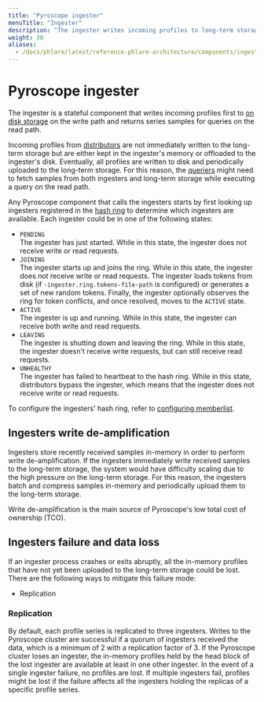 ```yaml
---
title: "Pyroscope ingester"
menuTitle: "Ingester"
description: "The ingester writes incoming profiles to long-term storage."
weight: 30
aliases:
  - /docs/phlare/latest/reference-phlare-architecture/components/ingester/
---
```


# Pyroscope ingester

The ingester is a stateful component that writes incoming profiles first to [on disk storage](../../about-grafana-pyroscope-architecture/#long-term-storage) on the write path and returns series samples for queries on the read path.

Incoming profiles from [distributors](../distributor/) are not immediately written to the long-term storage but are either kept in the ingester's memory or offloaded to the ingester's disk.
Eventually, all profiles are written to disk and periodically uploaded to the long-term storage.
For this reason, the [queriers](../querier/) might need to fetch samples from both ingesters and long-term storage while executing a query on the read path.

Any Pyroscope component that calls the ingesters starts by first looking up ingesters registered in the [hash ring](../../hash-ring/) to determine which ingesters are available.
Each ingester could be in one of the following states:

- `PENDING`<br />
  The ingester has just started. While in this state, the ingester does not receive write or read requests.
- `JOINING`<br />
  The ingester starts up and joins the ring. While in this state, the ingester does not receive write or read requests.
  The ingester loads tokens from disk (if `-ingester.ring.tokens-file-path` is configured) or generates a set of new random tokens.
  Finally, the ingester optionally observes the ring for token conflicts, and once resolved, moves to the `ACTIVE` state.
- `ACTIVE`<br />
  The ingester is up and running. While in this state, the ingester can receive both write and read requests.
- `LEAVING`<br />
  The ingester is shutting down and leaving the ring. While in this state, the ingester doesn't receive write requests, but can still receive read requests.
- `UNHEALTHY`<br />
  The ingester has failed to heartbeat to the hash ring. While in this state, distributors bypass the ingester, which means that the ingester does not receive write or read requests.

To configure the ingesters' hash ring, refer to [configuring memberlist](../../../configure-server/configuring-memberlist/).

## Ingesters write de-amplification

Ingesters store recently received samples in-memory in order to perform write de-amplification.
If the ingesters immediately write received samples to the long-term storage, the system would have difficulty scaling due to the high pressure on the long-term storage.
For this reason, the ingesters batch and compress samples in-memory and periodically upload them to the long-term storage.

Write de-amplification is the main source of Pyroscope's low total cost of ownership (TCO).

## Ingesters failure and data loss

If an ingester process crashes or exits abruptly, all the in-memory profiles
that have not yet been uploaded to the long-term storage could be lost. There
are the following ways to mitigate this failure mode:

- Replication

### Replication

By default, each profile series is replicated to three ingesters. Writes to the
Pyroscope cluster are successful if a quorum of ingesters received the data, which
is a minimum of 2 with a replication factor of 3. If the Pyroscope cluster loses an
ingester, the in-memory profiles held by the head block of the lost ingester
are available at least in one other ingester. In the event of a single ingester
failure, no profiles are lost. If multiple ingesters fail, profiles might be
lost if the failure affects all the ingesters holding the replicas of a
specific profile series.
